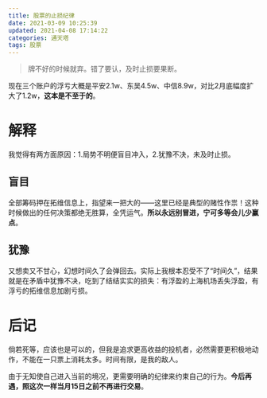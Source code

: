 ```yaml
---
title: 股票的止损纪律
date: 2021-03-09 10:25:39
updated: 2021-04-08 17:14:22
categories: 通天塔
tags: 股票
---
```


> 牌不好的时候就弃。错了要认，及时止损要果断。

现在三个账户的浮亏大概是平安2.1w、东吴4.5w、中信8.9w，对比2月底幅度扩大了1.2w，__这本是不至于的__。
<!--more-->

# 解释
我觉得有两方面原因：1.局势不明便盲目冲入，2.犹豫不决，未及时止损。

## 盲目
全部筹码押在拓维信息上，指望来一把大的——这里已经是典型的赌性作祟！这种时候做出的任何决策都绝无胜算，全凭运气。__所以永远别冒进，宁可多等会儿少赢点__。

## 犹豫
又想卖又不甘心，幻想时间久了会弹回去。实际上我根本忍受不了“时间久”，结果就是在矛盾中犹豫不决，吃到了结结实实的损失：有浮盈的上海机场丢失浮盈，有浮亏的拓维信息加剧亏损。

# 后记
倘若死等，应该也是可以的，但我是追求更高收益的投机者，必然需要更积极地动作，不能在一只票上消耗太多。时间有限，是我的敌人。

由于无知使自己进入当前的境况，更需要明确的纪律来约束自己的行为。__今后再遇，照这次一样当月15日之前不再进行交易__。

